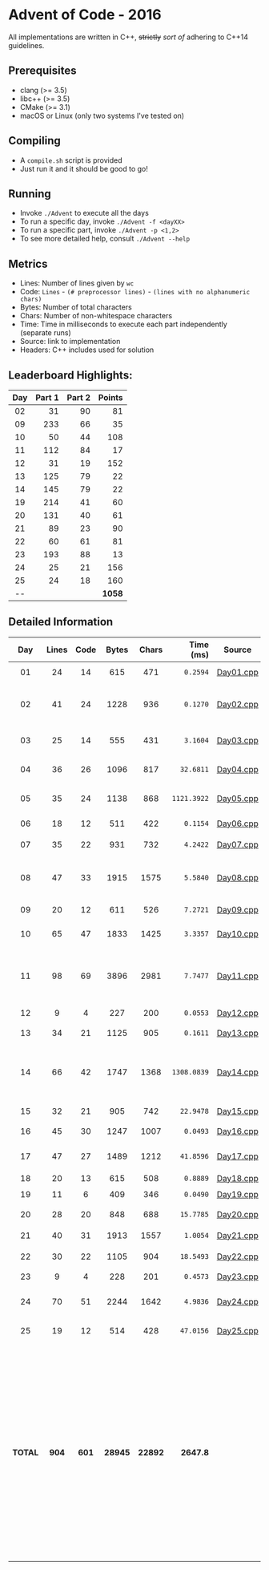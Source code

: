 # Advent of Code - 2016

All implementations are written in C++, ~~strictly~~ _sort of_ adhering to C++14 guidelines.

## Prerequisites

* clang (>= 3.5)
* libc++ (>= 3.5)
* CMake (>= 3.1)
* macOS or Linux (only two systems I've tested on)

## Compiling

* A `compile.sh` script is provided
* Just run it and it should be good to go!

## Running

* Invoke `./Advent` to execute all the days
* To run a specific day, invoke `./Advent -f <dayXX>`
* To run a specific part, invoke `./Advent -p <1,2>`
* To see more detailed help, consult `./Advent --help`

## Metrics

* Lines: Number of lines given by `wc`
* Code: `Lines` - `(# preprocessor lines)` - `(lines with no alphanumeric chars)`
* Bytes: Number of total characters
* Chars: Number of non-whitespace characters
* Time: Time in milliseconds to execute each part independently (separate runs)
* Source: link to implementation
* Headers: C++ includes used for solution

## Leaderboard Highlights:

Day | Part 1 | Part 2 | Points
:--:|-------:|-------:|-------:
02  | 31     | 90     | 81
09  | 233    | 66     | 35
10  | 50     | 44     | 108
11  | 112    | 84     | 17
12  | 31     | 19     | 152
13  | 125    | 79     | 22
14  | 145    | 79     | 22
19  | 214    | 41     | 60
20  | 131    | 40     | 61
21  | 89     | 23     | 90
22  | 60     | 61     | 81
23  | 193    | 88     | 13
24  | 25     | 21     | 156
25  | 24     | 18     | 160
--  |        |        | **1058**

## Detailed Information

 Day | Lines | Code | Bytes | Chars | Time (ms) | Source | Headers
:---:|:-----:|:----:|:-----:|:-----:| ---------:|:------:|:-------
01|24|14|615|471|`0.2594`|[Day01.cpp](https://github.com/willkill07/adventofcode2016/blob/master/src/Day01.cpp)|[`Solution.hpp`](https://github.com/willkill07/adventofcode2016/blob/master/include/Solution.hpp) `cmath` `set` `utility`
02|41|24|1228|936|`0.1270`|[Day02.cpp](https://github.com/willkill07/adventofcode2016/blob/master/src/Day02.cpp)|[`Solution.hpp`](https://github.com/willkill07/adventofcode2016/blob/master/include/Solution.hpp) `algorithm` `initializer_list` `type_traits` `utility`
03|25|14|555|431|`3.1604`|[Day03.cpp](https://github.com/willkill07/adventofcode2016/blob/master/src/Day03.cpp)|[`Solution.hpp`](https://github.com/willkill07/adventofcode2016/blob/master/include/Solution.hpp) `algorithm` `iterator` `vector`
04|36|26|1096|817|`32.6811`|[Day04.cpp](https://github.com/willkill07/adventofcode2016/blob/master/src/Day04.cpp)|[`Solution.hpp`](https://github.com/willkill07/adventofcode2016/blob/master/include/Solution.hpp) [`io.hpp`](https://github.com/willkill07/adventofcode2016/blob/master/include/io.hpp) `algorithm` `vector`
05|35|24|1138|868|`1121.3922`|[Day05.cpp](https://github.com/willkill07/adventofcode2016/blob/master/src/Day05.cpp)|[`Solution.hpp`](https://github.com/willkill07/adventofcode2016/blob/master/include/Solution.hpp) [`io.hpp`](https://github.com/willkill07/adventofcode2016/blob/master/include/io.hpp) [`md5.hpp`](https://github.com/willkill07/adventofcode2016/blob/master/include/md5.hpp) [`util.hpp`](https://github.com/willkill07/adventofcode2016/blob/master/include/util.hpp)
06|18|12|511|422|`0.1154`|[Day06.cpp](https://github.com/willkill07/adventofcode2016/blob/master/src/Day06.cpp)|[`Solution.hpp`](https://github.com/willkill07/adventofcode2016/blob/master/include/Solution.hpp) `algorithm` `array`
07|35|22|931|732|`4.2422`|[Day07.cpp](https://github.com/willkill07/adventofcode2016/blob/master/src/Day07.cpp)|[`Solution.hpp`](https://github.com/willkill07/adventofcode2016/blob/master/include/Solution.hpp) [`io.hpp`](https://github.com/willkill07/adventofcode2016/blob/master/include/io.hpp) `numeric` `set`
08|47|33|1915|1575|`5.5840`|[Day08.cpp](https://github.com/willkill07/adventofcode2016/blob/master/src/Day08.cpp)|[`Solution.hpp`](https://github.com/willkill07/adventofcode2016/blob/master/include/Solution.hpp) `algorithm` `numeric` `regex` `unordered_map` `valarray`
09|20|12|611|526|`7.2721`|[Day09.cpp](https://github.com/willkill07/adventofcode2016/blob/master/src/Day09.cpp)|[`Solution.hpp`](https://github.com/willkill07/adventofcode2016/blob/master/include/Solution.hpp) [`io.hpp`](https://github.com/willkill07/adventofcode2016/blob/master/include/io.hpp)
10|65|47|1833|1425|`3.3357`|[Day10.cpp](https://github.com/willkill07/adventofcode2016/blob/master/src/Day10.cpp)|[`Solution.hpp`](https://github.com/willkill07/adventofcode2016/blob/master/include/Solution.hpp) [`io.hpp`](https://github.com/willkill07/adventofcode2016/blob/master/include/io.hpp) `map` `set` `vector`
11|98|69|3896|2981|`7.7477`|[Day11.cpp](https://github.com/willkill07/adventofcode2016/blob/master/src/Day11.cpp)|[`Solution.hpp`](https://github.com/willkill07/adventofcode2016/blob/master/include/Solution.hpp) `array` `cstdlib` `cstring` `map` `regex` `string` `unordered_map` `utility`
12|9|4|227|200|`0.0553`|[Day12.cpp](https://github.com/willkill07/adventofcode2016/blob/master/src/Day12.cpp)|[`Solution.hpp`](https://github.com/willkill07/adventofcode2016/blob/master/include/Solution.hpp) [`assembunny.hpp`](https://github.com/willkill07/adventofcode2016/blob/master/include/assembunny.hpp)
13|34|21|1125|905|`0.1611`|[Day13.cpp](https://github.com/willkill07/adventofcode2016/blob/master/src/Day13.cpp)|[`Solution.hpp`](https://github.com/willkill07/adventofcode2016/blob/master/include/Solution.hpp) [`io.hpp`](https://github.com/willkill07/adventofcode2016/blob/master/include/io.hpp) `array` `set`
14|66|42|1747|1368|`1308.0839`|[Day14.cpp](https://github.com/willkill07/adventofcode2016/blob/master/src/Day14.cpp)|[`Solution.hpp`](https://github.com/willkill07/adventofcode2016/blob/master/include/Solution.hpp) [`io.hpp`](https://github.com/willkill07/adventofcode2016/blob/master/include/io.hpp) [`md5.hpp`](https://github.com/willkill07/adventofcode2016/blob/master/include/md5.hpp) [`util.hpp`](https://github.com/willkill07/adventofcode2016/blob/master/include/util.hpp) `algorithm` `array` `mutex` `regex` `set` `vector`
15|32|21|905|742|`22.9478`|[Day15.cpp](https://github.com/willkill07/adventofcode2016/blob/master/src/Day15.cpp)|[`Solution.hpp`](https://github.com/willkill07/adventofcode2016/blob/master/include/Solution.hpp) `regex` `x86intrin.h`
16|45|30|1247|1007|`0.0493`|[Day16.cpp](https://github.com/willkill07/adventofcode2016/blob/master/src/Day16.cpp)|[`Solution.hpp`](https://github.com/willkill07/adventofcode2016/blob/master/include/Solution.hpp) `sstream`
17|47|27|1489|1212|`41.8596`|[Day17.cpp](https://github.com/willkill07/adventofcode2016/blob/master/src/Day17.cpp)|[`Solution.hpp`](https://github.com/willkill07/adventofcode2016/blob/master/include/Solution.hpp) [`io.hpp`](https://github.com/willkill07/adventofcode2016/blob/master/include/io.hpp) [`md5.hpp`](https://github.com/willkill07/adventofcode2016/blob/master/include/md5.hpp) `array` `list`
18|20|13|615|508|`0.8889`|[Day18.cpp](https://github.com/willkill07/adventofcode2016/blob/master/src/Day18.cpp)|[`Solution.hpp`](https://github.com/willkill07/adventofcode2016/blob/master/include/Solution.hpp)
19|11|6|409|346|`0.0490`|[Day19.cpp](https://github.com/willkill07/adventofcode2016/blob/master/src/Day19.cpp)|[`Solution.hpp`](https://github.com/willkill07/adventofcode2016/blob/master/include/Solution.hpp) `cmath`
20|28|20|848|688|`15.7785`|[Day20.cpp](https://github.com/willkill07/adventofcode2016/blob/master/src/Day20.cpp)|[`Solution.hpp`](https://github.com/willkill07/adventofcode2016/blob/master/include/Solution.hpp) [`io.hpp`](https://github.com/willkill07/adventofcode2016/blob/master/include/io.hpp) `set`
21|40|31|1913|1557|`1.0054`|[Day21.cpp](https://github.com/willkill07/adventofcode2016/blob/master/src/Day21.cpp)|[`Solution.hpp`](https://github.com/willkill07/adventofcode2016/blob/master/include/Solution.hpp) [`io.hpp`](https://github.com/willkill07/adventofcode2016/blob/master/include/io.hpp) `algorithm`
22|30|22|1105|904|`18.5493`|[Day22.cpp](https://github.com/willkill07/adventofcode2016/blob/master/src/Day22.cpp)|[`Solution.hpp`](https://github.com/willkill07/adventofcode2016/blob/master/include/Solution.hpp) `array` `regex`
23|9|4|228|201|`0.4573`|[Day23.cpp](https://github.com/willkill07/adventofcode2016/blob/master/src/Day23.cpp)|[`Solution.hpp`](https://github.com/willkill07/adventofcode2016/blob/master/include/Solution.hpp) [`assembunny.hpp`](https://github.com/willkill07/adventofcode2016/blob/master/include/assembunny.hpp)
24|70|51|2244|1642|`4.9836`|[Day24.cpp](https://github.com/willkill07/adventofcode2016/blob/master/src/Day24.cpp)|[`Solution.hpp`](https://github.com/willkill07/adventofcode2016/blob/master/include/Solution.hpp) [`io.hpp`](https://github.com/willkill07/adventofcode2016/blob/master/include/io.hpp) `algorithm` `map` `numeric` `vector`
25|19|12|514|428|`47.0156`|[Day25.cpp](https://github.com/willkill07/adventofcode2016/blob/master/src/Day25.cpp)|[`Solution.hpp`](https://github.com/willkill07/adventofcode2016/blob/master/include/Solution.hpp) [`assembunny.hpp`](https://github.com/willkill07/adventofcode2016/blob/master/include/assembunny.hpp) `regex`
**TOTAL**|**904**|**601**|**28945**|**22892**|**2647.8**| |`  Solution.hpp`&nbsp;<sup>**`25`**</sup> ` io.hpp`&nbsp;<sup>**`11`**</sup> ` algorithm`&nbsp;<sup>**`8`**</sup> ` array`&nbsp;<sup>**`6`**</sup> ` regex`&nbsp;<sup>**`6`**</sup> ` set`&nbsp;<sup>**`6`**</sup> ` vector`&nbsp;<sup>**`5`**</sup> ` md5.hpp`&nbsp;<sup>**`3`**</sup> ` numeric`&nbsp;<sup>**`3`**</sup> ` map`&nbsp;<sup>**`3`**</sup> ` utility`&nbsp;<sup>**`3`**</sup> ` assembunny.hpp`&nbsp;<sup>**`3`**</sup> ` util.hpp`&nbsp;<sup>**`2`**</sup> ` cmath`&nbsp;<sup>**`2`**</sup> ` unordered_map`&nbsp;<sup>**`2`**</sup> ` valarray`&nbsp;<sup>**`1`**</sup> ` type_traits`&nbsp;<sup>**`1`**</sup> ` cstring`&nbsp;<sup>**`1`**</sup> ` initializer_list`&nbsp;<sup>**`1`**</sup> ` x86intrin.h`&nbsp;<sup>**`1`**</sup> ` iterator`&nbsp;<sup>**`1`**</sup> ` cstdlib`&nbsp;<sup>**`1`**</sup> ` string`&nbsp;<sup>**`1`**</sup> ` mutex`&nbsp;<sup>**`1`**</sup> ` list`&nbsp;<sup>**`1`**</sup> ` sstream`&nbsp;<sup>**`1`**</sup> ` `
